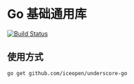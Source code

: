 # Go 基础通用库

[![Build Status](https://travis-ci.org/iceopen/underscore-go.svg?branch=master)](https://travis-ci.org/iceopen/underscore-go)

## 使用方式
```golang
go get github.com/iceopen/underscore-go

```
